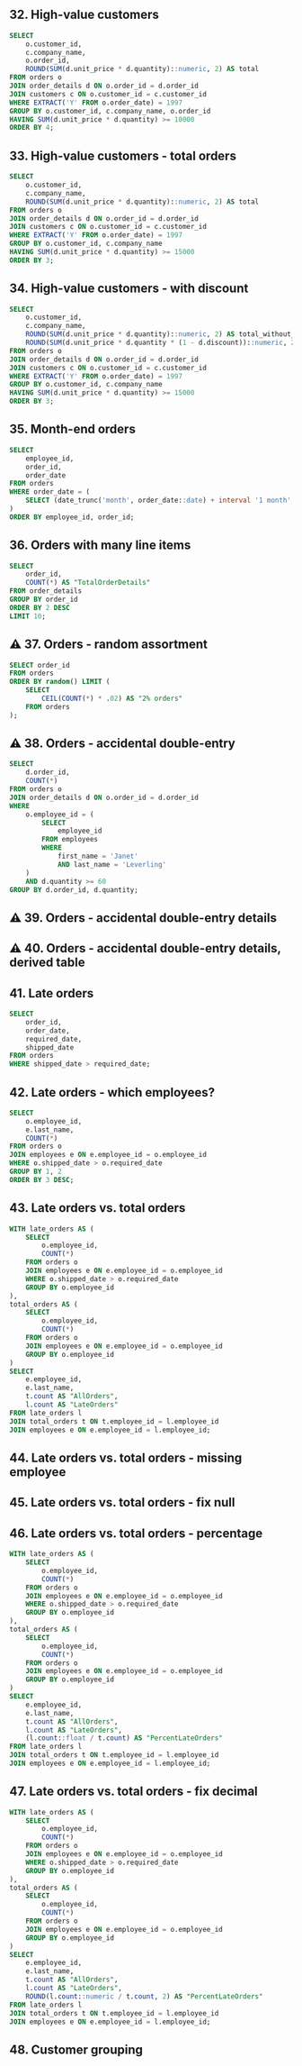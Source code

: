 ## 32. High-value customers
```sql
SELECT
	o.customer_id,
	c.company_name,
	o.order_id,
	ROUND(SUM(d.unit_price * d.quantity)::numeric, 2) AS total
FROM orders o
JOIN order_details d ON o.order_id = d.order_id
JOIN customers c ON o.customer_id = c.customer_id
WHERE EXTRACT('Y' FROM o.order_date) = 1997
GROUP BY o.customer_id, c.company_name, o.order_id
HAVING SUM(d.unit_price * d.quantity) >= 10000
ORDER BY 4;
```

## 33. High-value customers - total orders
```sql
SELECT
	o.customer_id,
	c.company_name,
	ROUND(SUM(d.unit_price * d.quantity)::numeric, 2) AS total
FROM orders o
JOIN order_details d ON o.order_id = d.order_id
JOIN customers c ON o.customer_id = c.customer_id
WHERE EXTRACT('Y' FROM o.order_date) = 1997
GROUP BY o.customer_id, c.company_name
HAVING SUM(d.unit_price * d.quantity) >= 15000
ORDER BY 3;
```

## 34. High-value customers - with discount
```sql
SELECT
	o.customer_id,
	c.company_name, 
	ROUND(SUM(d.unit_price * d.quantity)::numeric, 2) AS total_without_discount,
	ROUND(SUM(d.unit_price * d.quantity * (1 - d.discount))::numeric, 2) AS total_with_discount
FROM orders o
JOIN order_details d ON o.order_id = d.order_id
JOIN customers c ON o.customer_id = c.customer_id
WHERE EXTRACT('Y' FROM o.order_date) = 1997
GROUP BY o.customer_id, c.company_name
HAVING SUM(d.unit_price * d.quantity) >= 15000
ORDER BY 3;
```

## 35. Month-end orders
```sql
SELECT
	employee_id,
	order_id,
	order_date
FROM orders
WHERE order_date = (
	SELECT (date_trunc('month', order_date::date) + interval '1 month' - interval '1 day')::date	
)
ORDER BY employee_id, order_id;
```

## 36. Orders with many line items
```sql
SELECT
	order_id,
	COUNT(*) AS "TotalOrderDetails"
FROM order_details
GROUP BY order_id
ORDER BY 2 DESC
LIMIT 10;
```

## ⚠️ 37. Orders - random assortment
```sql
SELECT order_id
FROM orders
ORDER BY random() LIMIT (
	SELECT 
		CEIL(COUNT(*) * .02) AS "2% orders"
	FROM orders
);
```

## ⚠️ 38. Orders - accidental double-entry
```sql
SELECT
	d.order_id,
	COUNT(*)
FROM orders o
JOIN order_details d ON o.order_id = d.order_id
WHERE 
	o.employee_id = (
		SELECT
			employee_id
		FROM employees
		WHERE
			first_name = 'Janet'
			AND last_name = 'Leverling'
	)
	AND d.quantity >= 60
GROUP BY d.order_id, d.quantity;
```

## ⚠️ 39. Orders - accidental double-entry details

## ⚠️ 40. Orders - accidental double-entry details, derived table

## 41. Late orders
```sql
SELECT
	order_id,
	order_date,
	required_date,
	shipped_date
FROM orders
WHERE shipped_date > required_date;
```

## 42. Late orders - which employees?
```sql
SELECT
	o.employee_id,
	e.last_name,
	COUNT(*)
FROM orders o
JOIN employees e ON e.employee_id = o.employee_id
WHERE o.shipped_date > o.required_date
GROUP BY 1, 2
ORDER BY 3 DESC;
```

## 43. Late orders vs. total orders
```sql
WITH late_orders AS (
	SELECT
		o.employee_id,
		COUNT(*)
	FROM orders o
	JOIN employees e ON e.employee_id = o.employee_id
	WHERE o.shipped_date > o.required_date
	GROUP BY o.employee_id
),
total_orders AS (
	SELECT
		o.employee_id,
		COUNT(*)
	FROM orders o
	JOIN employees e ON e.employee_id = o.employee_id
	GROUP BY o.employee_id
)
SELECT 
	e.employee_id,
	e.last_name,
	t.count AS "AllOrders",
	l.count AS "LateOrders"
FROM late_orders l
JOIN total_orders t ON t.employee_id = l.employee_id
JOIN employees e ON e.employee_id = l.employee_id;
```

## 44. Late orders vs. total orders - missing employee

## 45. Late orders vs. total orders - fix null

## 46. Late orders vs. total orders - percentage
```sql
WITH late_orders AS (
	SELECT
		o.employee_id,
		COUNT(*)
	FROM orders o
	JOIN employees e ON e.employee_id = o.employee_id
	WHERE o.shipped_date > o.required_date
	GROUP BY o.employee_id
),
total_orders AS (
	SELECT
		o.employee_id,
		COUNT(*)
	FROM orders o
	JOIN employees e ON e.employee_id = o.employee_id
	GROUP BY o.employee_id
)
SELECT 
	e.employee_id,
	e.last_name,
	t.count AS "AllOrders",
	l.count AS "LateOrders",
	(l.count::float / t.count) AS "PercentLateOrders"
FROM late_orders l
JOIN total_orders t ON t.employee_id = l.employee_id
JOIN employees e ON e.employee_id = l.employee_id;
```

## 47. Late orders vs. total orders - fix decimal
```sql
WITH late_orders AS (
	SELECT
		o.employee_id,
		COUNT(*)
	FROM orders o
	JOIN employees e ON e.employee_id = o.employee_id
	WHERE o.shipped_date > o.required_date
	GROUP BY o.employee_id
),
total_orders AS (
	SELECT
		o.employee_id,
		COUNT(*)
	FROM orders o
	JOIN employees e ON e.employee_id = o.employee_id
	GROUP BY o.employee_id
)
SELECT 
	e.employee_id,
	e.last_name,
	t.count AS "AllOrders",
	l.count AS "LateOrders",
	ROUND(l.count::numeric / t.count, 2) AS "PercentLateOrders"
FROM late_orders l
JOIN total_orders t ON t.employee_id = l.employee_id
JOIN employees e ON e.employee_id = l.employee_id;
```

## 48. Customer grouping


